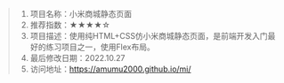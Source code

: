 > 1. 项目名称：小米商城静态页面
> 2. 推荐指数：★★★★☆
> 3. 项目描述：使用纯HTML+CSS仿小米商城静态页面，是前端开发入门最好的练习项目之一，使用Flex布局。
> 4. 最后修改日期：2022.10.27
> 5. 访问地址：https://amumu2000.github.io/mi/
